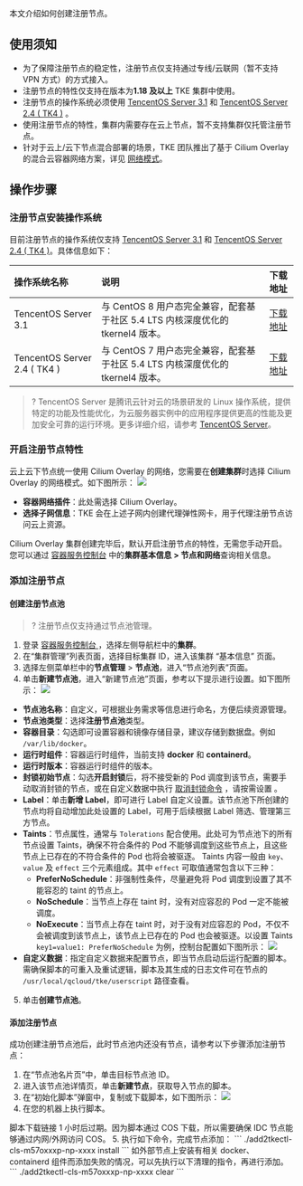本文介绍如何创建注册节点。

## 使用须知
- 为了保障注册节点的稳定性，注册节点仅支持通过专线/云联网（暂不支持 VPN 方式）的方式接入。
- 注册节点的特性仅支持在版本为**1.18 及以上** TKE 集群中使用。
- 注册节点的操作系统必须使用 [TencentOS Server 3.1](https://cloud.tencent.com/document/product/213/38027) 和 [TencentOS Server 2.4 ( TK4 )](https://cloud.tencent.com/document/product/213/38027) 。
- 使用注册节点的特性，集群内需要存在云上节点，暂不支持集群仅托管注册节点。
- 针对于云上/云下节点混合部署的场景，TKE 团队推出了基于 Cilium Overlay 的混合云容器网络方案，详见 [网络模式](https://cloud.tencent.com/document/product/457/79748)。

## 操作步骤
 

### 注册节点安装操作系统
目前注册节点的操作系统仅支持 [TencentOS Server 3.1](https://cloud.tencent.com/document/product/213/38027) 和 [TencentOS Server 2.4 ( TK4 )](https://cloud.tencent.com/document/product/213/38027)。具体信息如下：

| **操作系统名称** | **说明** | **下载地址** |
| :---- | :---- | :---- |
| TencentOS Server 3.1     | 与 CentOS 8 用户态完全兼容，配套基于社区 5.4 LTS 内核深度优化的 tkernel4 版本。| [下载地址](http://mirrors.tencent.com/tlinux/3.1/iso/x86_64/) |
| TencentOS Server 2.4 ( TK4 ) |与 CentOS 7 用户态完全兼容，配套基于社区 5.4 LTS 内核深度优化的 tkernel4 版本。| [下载地址](http://mirrors.tencent.com/tlinux/2.4/iso/) |

>? TencentOS Server 是腾讯云针对云的场景研发的 Linux 操作系统，提供特定的功能及性能优化，为云服务器实例中的应用程序提供更高的性能及更加安全可靠的运行环境。更多详细介绍，请参考 [TencentOS Server](https://cloud.tencent.com/document/product/1397/72777)。

### 开启注册节点特性
  
云上云下节点统一使用 Cilium Overlay 的网络，您需要在**创建集群**时选择 Cilium Overlay 的网络模式。如下图所示：
![](https://qcloudimg.tencent-cloud.cn/raw/accb5d00dc656b7c8bec75b997623167.png)
- **容器网络插件**：此处需选择 Cilium Overlay。
- **选择子网信息**：TKE 会在上述子网内创建代理弹性网卡，用于代理注册节点访问云上资源。

Cilium Overlay 集群创建完毕后，默认开启注册节点的特性，无需您手动开启。您可以通过 [容器服务控制台](https://console.cloud.tencent.com/tke2) 中的**集群基本信息 > 节点和网络**查询相关信息。
 
 

### 添加注册节点
#### 创建注册节点池
>? 注册节点仅支持通过节点池管理。

1.  登录 [容器服务控制台 ](https://console.cloud.tencent.com/tke2) ，选择左侧导航栏中的**集群**。
2.  在“集群管理”列表页面，选择目标集群 ID，进入该集群 “基本信息” 页面。
3.  选择左侧菜单栏中的**节点管理** > **节点池**，进入“节点池列表”页面。
4.  单击**新建节点池**，进入“新建节点池”页面，参考以下提示进行设置。如下图所示：
![](https://qcloudimg.tencent-cloud.cn/raw/20bccc012a34c9ca53077ea597e61288.png)
   -   **节点池名称**：自定义，可根据业务需求等信息进行命名，方便后续资源管理。
   -   **节点池类型**：选择**注册节点池**类型。
   -   **容器目录**：勾选即可设置容器和镜像存储目录，建议存储到数据盘。例如 `/var/lib/docker`。
   -   **运行时组件**：容器运行时组件，当前支持 **docker** 和 **containerd**。
   -   **运行时版本**：容器运行时组件的版本。
   -   **封锁初始节点**：勾选**开启封锁**后，将不接受新的 Pod 调度到该节点，需要手动取消封锁的节点，或在自定义数据中执行 [取消封锁命令](https://cloud.tencent.com/document/product/457/18824) ，请按需设置 。
   -   **Label**：单击**新增 Label**，即可进行 Label 自定义设置。该节点池下所创建的节点均将自动增加此处设置的 Label，可用于后续根据 Label 筛选、管理第三方节点。
   -   **Taints**：节点属性，通常与 `Tolerations` 配合使用。此处可为节点池下的所有节点设置 Taints，确保不符合条件的 Pod 不能够调度到这些节点上，且这些节点上已存在的不符合条件的 Pod 也将会被驱逐。
     Taints 内容一般由 `key`、`value` 及 `effect` 三个元素组成。其中 `effect` 可取值通常包含以下三种：
       -   **PreferNoSchedule**：非强制性条件，尽量避免将 Pod 调度到设置了其不能容忍的 taint 的节点上。
       -   **NoSchedule**：当节点上存在 taint 时，没有对应容忍的 Pod 一定不能被调度。
       -   **NoExecute**：当节点上存在 taint 时，对于没有对应容忍的 Pod，不仅不会被调度到该节点上，该节点上已存在的 Pod 也会被驱逐。以设置 Taints `key1=value1: PreferNoSchedule` 为例，控制台配置如下图所示：
![](https://main.qcloudimg.com/raw/e554317ef5c178297d34eef3f9a7bfa7.png )
   -   **自定义数据**：指定自定义数据来配置节点，即当节点启动后运行配置的脚本。需确保脚本的可重入及重试逻辑，脚本及其生成的日志文件可在节点的 `/usr/local/qcloud/tke/userscript` 路径查看。
5.  单击**创建节点池**。

#### 添加注册节点
成功创建注册节点池后，此时节点池内还没有节点，请参考以下步骤添加注册节点：
1.  在“节点池名片页”中，单击目标节点池 ID。
2.  进入该节点池详情页，单击**新建节点**，获取导入节点的脚本。
3.  在“初始化脚本”弹窗中，复制或下载脚本，如下图所示：
![](https://main.qcloudimg.com/raw/d3606f2234e48101b20599c07be21570.png )
4.  在您的机器上执行脚本。
   <dx-alert infotype="notice" title="">
   脚本下载链接 1 小时后过期。因为脚本通过 COS 下载，所以需要确保 IDC 节点能够通过内网/外网访问 COS。
   </dx-alert>
5.  执行如下命令，完成节点添加：
```
./add2tkectl-cls-m57oxxxp-np-xxxx install
```
<dx-alert infotype="explain" title="">
如外部节点上安装有相关 docker、containerd 组件而添加失败的情况，可以先执行以下清理的指令，再进行添加。
```
./add2tkectl-cls-m57oxxxp-np-xxxx clear
```
</dx-alert>
